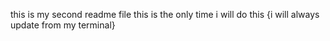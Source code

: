 this is my second readme file
this is the only time i will do  this {i will always update from my terminal}
